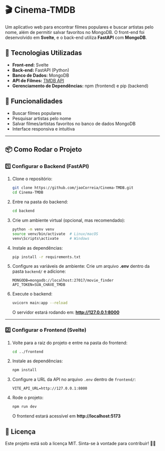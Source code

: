 # 🎬 Cinema-TMDB

Um aplicativo web para encontrar filmes populares e buscar artistas pelo nome, além de permitir salvar favoritos no MongoDB. O front-end foi desenvolvido em **Svelte**, e o back-end utiliza **FastAPI** com **MongoDB**.

## 🚀 Tecnologias Utilizadas

- **Front-end:** Svelte
- **Back-end:** FastAPI (Python)
- **Banco de Dados:** MongoDB
- **API de Filmes:** [TMDB API](https://www.themoviedb.org/)
- **Gerenciamento de Dependências:** npm (frontend) e pip (backend)

## 📌 Funcionalidades

- Buscar filmes populares
- Pesquisar artistas pelo nome
- Salvar filmes/artistas favoritos no banco de dados MongoDB
- Interface responsiva e intuitiva

---

## 📦 Como Rodar o Projeto

### 1️⃣ Configurar o Backend (FastAPI)

1. Clone o repositório:
   ```bash
   git clone https://github.com/jaoCorreia/Cinema-TMDB.git
   cd Cinema-TMDB
   ```
2. Entre na pasta do backend:
   ```bash
   cd backend
   ```
3. Crie um ambiente virtual (opcional, mas recomendado):
   ```bash
   python -m venv venv
   source venv/bin/activate  # Linux/macOS
   venv\Scripts\activate     # Windows
   ```
4. Instale as dependências:
   ```bash
   pip install -r requirements.txt
   ```
5. Configure as variáveis de ambiente:
   Crie um arquivo **.env** dentro da pasta `backend/` e adicione:
   ```env
   MONGODB=mongodb://localhost:27017/movie_finder
   API_TOKEN=SUA_CHAVE_TMDB
   ```
6. Execute o backend:
   ```bash
   uvicorn main:app --reload
   ```
   O servidor estará rodando em: **http://127.0.0.1:8000**

---

### 2️⃣ Configurar o Frontend (Svelte)

1. Volte para a raiz do projeto e entre na pasta do frontend:
   ```bash
   cd ../frontend
   ```
2. Instale as dependências:
   ```bash
   npm install
   ```
3. Configure a URL da API no arquivo `.env` dentro de `frontend/`:
   ```env
   VITE_API_URL=http://127.0.0.1:8000
   ```
4. Rode o projeto:
   ```bash
   npm run dev
   ```
   O frontend estará acessível em **http://localhost:5173**

## 📝 Licença
Este projeto está sob a licença MIT. Sinta-se à vontade para contribuir! 🎥🍿
